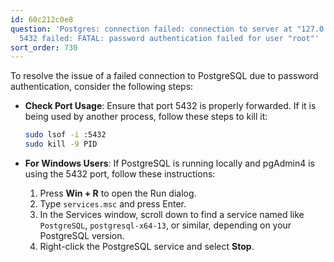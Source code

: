 ```yaml
---
id: 60c212c0e8
question: 'Postgres: connection failed: connection to server at "127.0.0.1", port
  5432 failed: FATAL: password authentication failed for user "root"'
sort_order: 730
---
```


To resolve the issue of a failed connection to PostgreSQL due to password authentication, consider the following steps:

- **Check Port Usage**: Ensure that port 5432 is properly forwarded. If it is being used by another process, follow these steps to kill it:
  
  ```bash
  sudo lsof -i :5432
  sudo kill -9 PID
  ```

- **For Windows Users**: If PostgreSQL is running locally and pgAdmin4 is using the 5432 port, follow these instructions:
  
  1. Press **Win + R** to open the Run dialog.
  2. Type `services.msc` and press Enter.
  3. In the Services window, scroll down to find a service named like `PostgreSQL`, `postgresql-x64-13`, or similar, depending on your PostgreSQL version.
  4. Right-click the PostgreSQL service and select **Stop**.